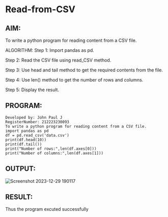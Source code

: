 # Read-from-CSV

## AIM:
To write a python program for reading content from a CSV file.

ALGORITHM:
Step 1:
Import pandas as pd.

Step 2:
Read the CSV file using read_CSV method.

Step 3:
Use head and tail method to get the required contents from the file.

Step 4:
Use len() method to get the number of rows and columns.

Step 5:
Display the result.

## PROGRAM:
```
Developed by: John Paul J
RegisterNumber: 212223230093
To write a python program for reading content from a CSV file.
import pandas as pd
df = pd.read_csv('data.csv')
print(df.head(10))
print(df.tail())
print("Number of rows:",len(df.axes[0]))
print("Number of columns:",len(df.axes[1]))
```
## OUTPUT:

![Screenshot 2023-12-29 190117](https://github.com/JOHNSUBIK/Read-from-CSV/assets/150279319/0eefc5dd-0b11-4ded-ae77-bfd966a3ceeb)

## RESULT:
Thus the program excuted successfully
